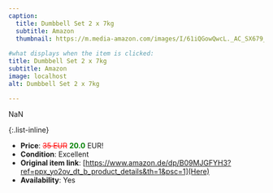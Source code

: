 ```yaml
---
caption:
  title: Dumbbell Set 2 x 7kg
  subtitle: Amazon
  thumbnail: https://m.media-amazon.com/images/I/61iQGowQwcL._AC_SX679_.jpg
  
#what displays when the item is clicked:
title: Dumbbell Set 2 x 7kg
subtitle: Amazon
image: localhost
alt: Dumbbell Set 2 x 7kg

---
```

NaN

{:.list-inline} 
- **Price**: <span style="color:red"><del>35 EUR</del></span> <span style="color:green">**20.0**</span> EUR!
- **Condition**: Excellent
- **Original item link**: [https://www.amazon.de/dp/B09MJGFYH3?ref=ppx_yo2ov_dt_b_product_details&th=1&psc=1](Here)
- **Availability**: Yes

